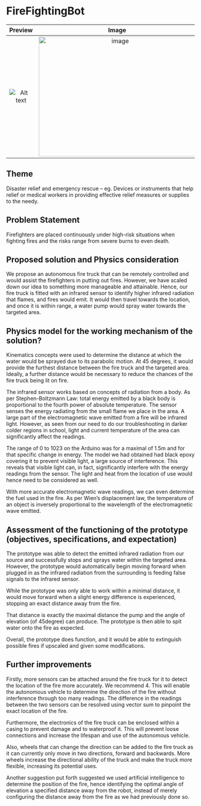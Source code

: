 # FireFightingBot

Preview          |  Image
:-------------------------:|:-------------------------:
![Alt text](https://github.com/Usgupta/FireFightingBot/blob/main/Fire%20Fighting%20bot%20youtube%20version.gif) |  <img width="420" height ="320" alt="image" src="https://user-images.githubusercontent.com/57800546/153726201-7b1a8bb0-1502-432c-a56a-f1550ea165ea.png">


## Theme

Disaster relief and emergency rescue – eg. Devices or instruments that help relief or medical workers in providing effective relief measures or supplies to the needy.  

## Problem Statement

Firefighters are placed continuously under high-risk situations when fighting fires and the risks range from severe burns to even death. 

## Proposed solution and Physics consideration

We propose an autonomous fire truck that can be remotely controlled and would assist the firefighters in putting out fires. However, we have scaled down our idea to something more manageable and attainable. Hence, our fire truck is fitted with an infrared sensor to identify higher infrared radiation that flames, and fires would emit. It would then travel towards the location, and once it is within range, a water pump would spray water towards the targeted area.

## Physics model for the working mechanism of the solution? 

Kinematics concepts were used to determine the distance at which the water would be sprayed due to its parabolic motion. At 45 degrees, it would provide the furthest distance between the fire truck and the targeted area. Ideally, a further distance would be necessary to reduce the chances of the fire truck being lit on fire.

The infrared sensor works based on concepts of radiation from a body. As per Stephen-Boltzmann Law: total energy emitted by a black body is proportional to the fourth power of absolute temperature. The sensor senses the energy radiating from the small flame we place in the area. A large part of the electromagnetic wave emitted from a fire will be infrared light. However, as seen from our need to do our troubleshooting in darker colder regions in school, light and current temperature of the area can significantly affect the readings. 

The range of 0 to 1023 on the Arduino was for a maximal of 1.5m and for that specific change in energy. The model we had obtained had black epoxy covering it to prevent visible light, a large source of interference. This reveals that visible light can, in fact, significantly interfere with the energy readings from the sensor. The light and heat from the location of use would hence need to be considered as well.

With more accurate electromagnetic wave readings, we can even determine the fuel used in the fire. As per Wien’s displacement law, the temperature of an object is inversely proportional to the wavelength of the electromagnetic wave emitted. 

## Assessment of the functioning of the prototype (objectives, specifications, and expectation)

The prototype was able to detect the emitted infrared radiation from our source and successfully stops and sprays water within the targeted area. However, the prototype would automatically begin moving forward when plugged in as the infrared radiation from the surrounding is feeding false signals to the infrared sensor. 

While the prototype was only able to work within a minimal distance, it would move forward when a slight energy difference is experienced, stopping an exact distance away from the fire. 

That distance is exactly the maximal distance the pump and the angle of elevation (of 45degree) can produce. The prototype is then able to spit water onto the fire as expected. 

Overall, the prototype does function, and it would be able to extinguish possible fires if upscaled and given some modifications.

## Further improvements

Firstly, more sensors can be attached around the fire truck for it to detect the location of the fire more accurately. We recommend 4. This will enable the autonomous vehicle to determine the direction of the fire without interference through too many readings. The difference in the readings between the two sensors can be resolved using vector sum to pinpoint the exact location of the fire. 

Furthermore, the electronics of the fire truck can be enclosed within a casing to prevent damage and to waterproof it. This will prevent loose connections and increase the lifespan and use of the autonomous vehicle.

Also, wheels that can change the direction can be added to the fire truck as it can currently only move in two directions, forward and backwards. More wheels increase the directional ability of the truck and make the truck more flexible, increasing its potential uses.

Another suggestion put forth suggested we used artificial intelligence to determine the position of the fire, hence identifying the optimal angle of elevation a specified distance away from the robot, instead of merely configuring the distance away from the fire as we had previously done so.

